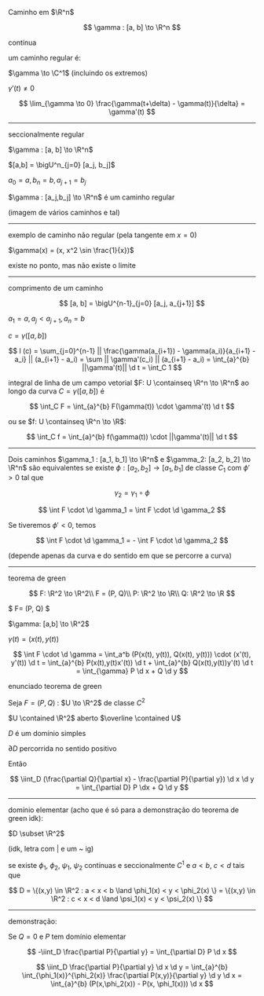 Caminho em $\R^n$

$$
\gamma : [a, b] \to \R^n
$$

contínua

um caminho regular é:

$\gamma \to \C^1$ (incluindo os extremos)

$\gamma'(t) \ne 0$

$$
\lim_{\gamma \to 0} \frac{\gamma(t+\delta) - \gamma(t)}{\delta} = \gamma'(t)
$$

---

seccionalmente regular

$\gamma : [a, b] \to \R^n$

$[a,b] = \bigU^n_{j=0} [a_j, b_j]$

$a_0 = a, b_n = b, a_{j + 1} = b_j$

$\gamma : [a_j,b_j] \to \R^n$ é um caminho regular

(imagem de vários caminhos e tal)

---

exemplo de caminho não regular (pela tangente em $x=0$)

$\gamma(x) = (x, x^2 \sin \frac{1}{x})$

existe no ponto, mas não existe o limite

---

comprimento de um caminho

$$
[a, b] = \bigU^{n-1}_{j=0} [a_j, a_{j+1}]
$$

$a_1 = a, a_j < a_{j+1}, a_n = b$

$c = \gamma([a,b])$

$$
l (c) = \sum_{j=0}^{n-1} || \frac{\gamma(a_{i+1}) - \gamma(a_i)}{a_{i+1} - a_i} || (a_{i+1} - a_i)
= \sum || \gamma'(c_i) || (a_{i+1} - a_i) = \int_{a}^{b} ||\gamma'(t)|| \d t = \int_C 1
$$

integral de linha de um campo vetorial $F: U \containseq \R^n \to \R^n$ ao longo da curva $C = \gamma([a,b])$ é

$$
\int_C F = \int_{a}^{b} F(\gamma(t)) \cdot \gamma'(t) \d t
$$

ou se $f: U \containseq \R^n \to \R$:

$$
\int_C f = \int_{a}^{b} f(\gamma(t)) \cdot ||\gamma'(t)|| \d t
$$

---

Dois caminhos $\gamma_1 : [a_1, b_1] \to \R^n$ e $\gamma_2: [a_2, b_2] \to \R^n$ são equivalentes se existe $\phi: [a_2, b_2] \to [a_1, b_1]$
de classe $C_1$ com $\phi' > 0$ tal que

$$
\gamma_2 = \gamma_1 \circ \phi
$$

$$
\int F \cdot \d \gamma_1 = \int F \cdot \d \gamma_2
$$

Se tiveremos $\phi' < 0$, temos

$$
\int F \cdot \d \gamma_1 = - \int F \cdot \d \gamma_2
$$

(depende apenas da curva e do sentido em que se percorre a curva)

---

teorema de green

$$
F: \R^2 \to \R^2\\
F = (P, Q)\\
P: \R^2 \to \R\\
Q: \R^2 \to \R
$$

$
F= (P, Q)
$

$\gamma: [a,b] \to \R^2$

$\gamma (t) = (x(t), y(t))$

$$
\int F \cdot \d \gamma = \int_a^b (P(x(t), y(t)), Q(x(t), y(t))) \cdot (x'(t), y'(t)) \d t
= \int_{a}^{b} P(x(t),y(t)x'(t)) \d t + \int_{a}^{b} Q(x(t),y(t))y'(t) \d t
= \int_{\gamma} P \d x + Q \d y
$$

enunciado teorema de green

Seja $F=(P,Q)$ : $U \to \R^2$ de classe $C^2$

$U \contained \R^2$ aberto $\overline \contained U$

$D$ é um domínio simples

$\partial D$ percorrida no sentido positivo

Então

$$
\iint_D (\frac{\partial Q}{\partial x} - \frac{\partial P}{\partial y}) \d x \d y = \int_{\partial D} P \dx + Q \d y
$$

---

domínio elementar (acho que é só para a demonstração do teorema de green idk):

$D \subset \R^2$

(idk, letra com | e um ~ ig)

se existe $\phi_1$, $\phi_2$, $\psi_1$, $\psi_2$ contínuas e seccionalmente $C^1$ e $a < b$, $c < d$ tais que

$$
D = \{(x,y) \in \R^2 : a < x < b \land \phi_1(x) < y < \phi_2(x) \} = \{(x,y) \in \R^2 : c < x < d \land \psi_1(x) < y < \psi_2(x) \}
$$

---

demonstração:

Se $Q = 0$ e $P$ tem domínio elementar

$$
-\iint_D \frac{\partial P}{\partial y} = \int_{\partial D} P \d x
$$

$$
\iint_D \frac{\partial P}{\partial y} \d x \d y = \int_{a}^{b} \int_{\phi_1(x)}^{\phi_2(x)} \frac{\partial P(x,y)}{\partial y} \d y \d x
= \int_{a}^{b} (P(x,\phi_2(x)) - P(x, \phi_1(x))) \d x
$$
